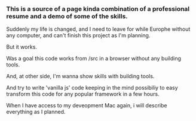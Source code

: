 ### This is a source of a page kinda combination of a professional resume and a demo of some of the skills.

Suddenly my life is changed, and I need to leave for while Europhe without any computer, and can't finish this project as I'm planning.

But it works.

Was a goal this code works from /src in a browser without any building tools.

And, at other side, I'm wanna show skills with building tools.

And try to write 'vanilla js' code keeping in the mind possibiliy to easy transform this code for any popular framework in a few hours.

When I have access to my deveopment Mac again, i will describe everything as I planned.







